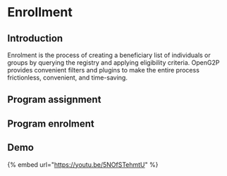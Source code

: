 # Enrollment

## Introduction

Enrolment is the process of creating a beneficiary list of individuals or groups by querying the registry and applying eligibility criteria. OpenG2P provides convenient filters and plugins to make the entire process frictionless, convenient, and time-saving.&#x20;

## Program assignment

## Program enrolment

## Demo

{% embed url="https://youtu.be/5NOfSTehmtU" %}
